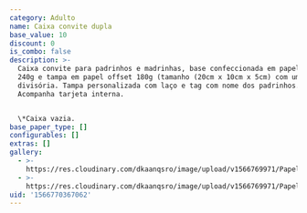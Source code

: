 ```yaml
---
category: Adulto
name: Caixa convite dupla
base_value: 10
discount: 0
is_combo: false
description: >-
  Caixa convite para padrinhos e madrinhas, base confeccionada em papel kraft
  240g e tampa em papel offset 180g (tamanho (20cm x 10cm x 5cm) com uma
  divisória. Tampa personalizada com laço e tag com nome dos padrinhos.
  Acompanha tarjeta interna.


  \*Caixa vazia.
base_paper_type: []
configurables: []
extras: []
gallery:
  - >-
    https://res.cloudinary.com/dkaanqsro/image/upload/v1566769971/Papelaria%20adulto/Caixa_convite_padrinhos_e_madrinhas_-_dupla_1_ivx4qm.jpg
  - >-
    https://res.cloudinary.com/dkaanqsro/image/upload/v1566769971/Papelaria%20adulto/Caixa_convite_padrinhos_e_madrinhas_-_dupla_2_vkktqd.jpg
uid: '1566770367062'
---
```


